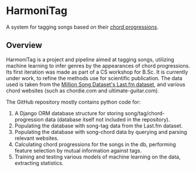 HarmoniTag
======

A system for tagging songs based on their [chord progressions](http://en.wikipedia.org/wiki/Chord_progression).

Overview
--------

HarmoniTag is a project and pipeline aimed at tagging songs, utilizing machine learning to infer genres by the appearances of chord progressions. Its first iteration was made as part of a CS workshop for B.Sc. It is currently under work, to refine the methods use for scientific publication.
The data used is taken from the [Million Song Dataset's Last.fm dataset](http://labrosa.ee.columbia.edu/millionsong/lastfm), and various chord websites (such as chordie.com and ultimate-guitar.com).

The GitHub repository mostly contains python code for:
1. A Django ORM database structure for storing song/tag/chord-progression data (database itself not included in the repository).
2. Populating the database with song-tag data from the Last.fm dataset. 
3. Populating the database with song-chord data by querying and parsing relevant websites.
4. Calculating chord progressions for the songs in the db, performing feature selection by mutual information against tags.
5. Training and testing various models of machine learning on the data, extracting statistics.
